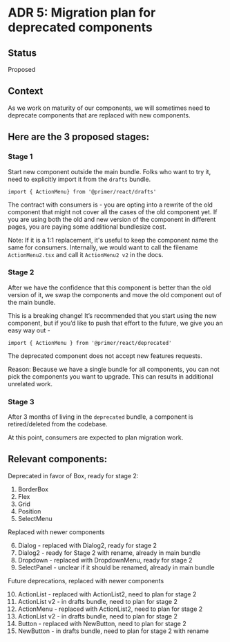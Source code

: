 # ADR 5: Migration plan for deprecated components

## Status

Proposed

## Context

As we work on maturity of our components, we will sometimes need to deprecate components that are replaced with new components.

## Here are the 3 proposed stages:

### Stage 1

Start new component outside the main bundle. Folks who want to try it, need to explicitly import it from the `drafts` bundle.

`import { ActionMenu} from '@primer/react/drafts'`

The contract with consumers is - you are opting into a rewrite of the old component that might not cover all the cases of the old component yet. If you are using both the old and new version of the component in different pages, you are paying some additional bundlesize cost.

Note: If it is a 1:1 replacement, it's useful to keep the component name the same for consumers. Internally, we would want to call the filename `ActionMenu2.tsx` and call it `ActionMenu2 v2` in the docs.

### Stage 2

After we have the confidence that this component is better than the old version of it, we swap the components and move the old component out of the main bundle.

This is a breaking change! It’s recommended that you start using the new component, but if you’d like to push that effort to the future, we give you an easy way out -

`import { ActionMenu } from '@primer/react/deprecated'`

The deprecated component does not accept new features requests.

Reason: Because we have a single bundle for all components, you can not pick the components you want to upgrade. This can results in additional unrelated work.

### Stage 3

After 3 months of living in the `deprecated` bundle, a component is retired/deleted from the codebase.

At this point, consumers are expected to plan migration work.

## Relevant components:

Deprecated in favor of Box, ready for stage 2:

1. BorderBox
2. Flex
3. Grid
4. Position
5. SelectMenu

Replaced with newer components

6. Dialog - replaced with Dialog2, ready for stage 2
7. Dialog2 - ready for Stage 2 with rename, already in main bundle
8. Dropdown - replaced with DropdownMenu, ready for stage 2
9. SelectPanel - unclear if it should be renamed, already in main bundle

Future deprecations, replaced with newer components

10. ActionList - replaced with ActionList2, need to plan for stage 2
11. ActionList v2 - in drafts bundle, need to plan for stage 2
12. ActionMenu - replaced with ActionList2, need to plan for stage 2
13. ActionList v2 - in drafts bundle, need to plan for stage 2
14. Button - replaced with NewButton, need to plan for stage 2
15. NewButton - in drafts bundle, need to plan for stage 2 with rename
